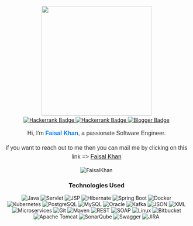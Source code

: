 <div align="center">
  <img src="https://user-images.githubusercontent.com/74038190/229223156-0cbdaba9-3128-4d8e-8719-b6b4cf741b67.gif" width="300">
</div>

<div align="center">
  <img src="https://user-images.githubusercontent.com/74038190/212284115-f47cd8ff-2ffb-4b04-b5bf-4d1c14c0247f.gif" width="600" height="3">
</div>

<div id="badges" align="center">
  <a href="https://www.linkedin.com/in/faisal-khan-06894a2a2/">
    <img src="https://img.shields.io/badge/LinkedIn-blue?style=for-the-badge&logo=linkedin&logoColor=white" alt="Hackerrank Badge"/>
  </a>

  <a href="https://www.hackerrank.com/profile/faisalkhan007">
    <img src="https://img.shields.io/badge/Hackerrank-darkgreen?style=for-the-badge&logo=hackerrank&logoColor=black" alt="Hackerrank Badge"/>
  </a>

  <a href="https://faisalkhan226536.blogspot.com/">
    <img src="https://img.shields.io/badge/Blog-orange?style=for-the-badge&logo=blogger&logoColor=white" alt="Blogger Badge"/>
</a>
</div>

<div class="intro" style="font-family: Arial, sans-serif; font-size: 16px; line-height: 1.5; color: #333; text-align: center; margin-top:10px;">
  <p align="center">Hi, I'm <strong style="color: #007bff;">Faisal Khan</strong>, a passionate Software Engineer.</p>
   <p align="center">if you want to reach out to me then you can mail me by clicking on this link => <a href="mailto:faisalkhan226536@gmail.com">Faisal Khan</a></p>
</div>

<div >
  <p align="center"> <img src="https://github-readme-stats.vercel.app/api?username=faisal007-bot&show_icons=true&theme=dark" alt="FaisalKhan" />
</div>

<div align="center">

### Technologies Used

![Java](https://img.shields.io/badge/-Java-007396?style=flat&logo=java&logoColor=white)
![Servlet](https://img.shields.io/badge/-Servlet-009688?style=flat&logo=servlet&logoColor=white)
![JSP](https://img.shields.io/badge/-JSP-007396?style=flat&logo=jsp&logoColor=white)
![Hibernate](https://img.shields.io/badge/-Hibernate-59666C?style=flat&logo=hibernate)
![Spring Boot](https://img.shields.io/badge/-Spring%20Boot-6DB33F?style=flat&logo=spring-boot&logoColor=white)
![Docker](https://img.shields.io/badge/-Docker-2496ED?style=flat&logo=docker&logoColor=white)
![Kubernetes](https://img.shields.io/badge/-Kubernetes-326CE5?style=flat&logo=kubernetes&logoColor=white)
![PostgreSQL](https://img.shields.io/badge/-PostgreSQL-336791?style=flat&logo=postgresql&logoColor=white)
![MySQL](https://img.shields.io/badge/-MySQL-4479A1?style=flat&logo=mysql&logoColor=white)
![Oracle](https://img.shields.io/badge/-Oracle-F80000?style=flat&logo=oracle&logoColor=white)
![Kafka](https://img.shields.io/badge/-Kafka-231F20?style=flat&logo=apache-kafka&logoColor=white)
![JSON](https://img.shields.io/badge/-JSON-000000?style=flat&logo=json&logoColor=white)
![XML](https://img.shields.io/badge/-XML-FF6600?style=flat&logo=xml&logoColor=white)
![Microservices](https://img.shields.io/badge/-Microservices-333333?style=flat)
![Git](https://img.shields.io/badge/-Git-F05032?style=flat&logo=git&logoColor=white)
![Maven](https://img.shields.io/badge/-Maven-C71A36?style=flat&logo=apache-maven&logoColor=white)
![REST](https://img.shields.io/badge/-REST-6DB33F?style=flat&logo=rest&logoColor=white)
![SOAP](https://img.shields.io/badge/-SOAP-005D95?style=flat&logo=soap&logoColor=white)
![Linux](https://img.shields.io/badge/-Linux-FCC624?style=flat&logo=linux&logoColor=white)
![Bitbucket](https://img.shields.io/badge/-Bitbucket-0052CC?style=flat&logo=bitbucket&logoColor=white)
![Apache Tomcat](https://img.shields.io/badge/-Apache%20Tomcat-F8DC75?style=flat&logo=apache-tomcat&logoColor=black)
![SonarQube](https://img.shields.io/badge/-SonarQube-4E9BCD?style=flat&logo=sonarqube&logoColor=white)
![Swagger](https://img.shields.io/badge/-Swagger-85EA2D?style=flat&logo=swagger&logoColor=black)
![JIRA](https://img.shields.io/badge/-JIRA-0052CC?style=flat&logo=jira-software&logoColor=white)

</div>
